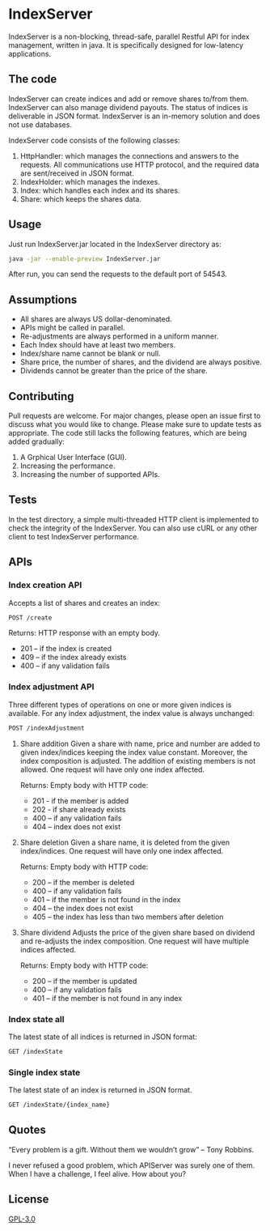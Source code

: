 # IndexServer
IndexServer is a non-blocking, thread-safe, parallel Restful API for index management, written in java. It is specifically designed for low-latency applications.


## The code
IndexServer can create indices and add or remove shares to/from them. IndexServer can also manage dividend payouts. The status of indices is deliverable in JSON format. IndexServer is an in-memory solution and does not use databases.

IndexServer code consists of the following classes:
1.	HttpHandler: which manages the connections and answers to the requests. All communications use HTTP protocol, and the required data are sent/received in JSON format.
2.	IndexHolder: which manages the indexes.
3.	Index: which handles each index and its shares.
4.	Share: which keeps the shares data.


## Usage
Just run IndexServer.jar located in the IndexServer directory as:

```bash
java -jar --enable-preview IndexServer.jar
```

After run, you can send the requests to the default port of 54543.



## Assumptions
* All shares are always US dollar-denominated.
* APIs might be called in parallel.
* Re-adjustments are always performed in a uniform manner.
* Each Index should have at least two members.
* Index/share name cannot be blank or null.
* Share price, the number of shares, and the dividend are always positive.
* Dividends cannot be greater than the price of the share.


## Contributing
Pull requests are welcome. For major changes, please open an issue first to discuss what you would like to change.
Please make sure to update tests as appropriate.
The code still lacks the following features, which are being added gradually:

1.	A Grphical User Interface (GUI).
2.	Increasing the performance.
3.	Increasing the number of supported APIs.


## Tests
In the test directory, a simple multi-threaded HTTP client is implemented to check the integrity of the IndexServer. You can also use cURL or any other client to test IndexServer performance.


## APIs
### Index creation API
Accepts a list of shares and creates an index:
```bash
POST /create
```

Returns: HTTP response with an empty body.
* 201 – if the index is created
* 409 – if the index already exists
* 400 – if any validation fails


### Index adjustment API
Three different types of operations on one or more given indices is available. For any index adjustment, the index value is always unchanged:
```bash
POST /indexAdjustment
```


1.	Share addition
Given a share with name, price and number are added to given index/indices keeping the index value constant. Moreover, the index composition is adjusted. The addition of existing members is not allowed. One request will have only one index affected.

	Returns: Empty body with HTTP code:
	* 201 - if the member is added
	* 202 - if share already exists
	* 400 – if any validation fails
	* 404 – index does not exist


2.	Share deletion
Given a share name, it is deleted from the given index/indices. One request will have only one index affected.

	Returns: Empty body with HTTP code:
	* 200 – if the member is deleted
	* 400 – if any validation fails
	* 401 – if the member is not found in the index
	* 404 – the index does not exist
	* 405 – the index has less than two members after deletion


3.	Share dividend
Adjusts the price of the given share based on dividend and re-adjusts the index composition. One request will have multiple indices affected.

	Returns: Empty body with HTTP code:
	* 200 – if the member is updated
	* 400 – if any validation fails
	* 401 – if the member is not found in any index


### Index state all
The latest state of all indices is returned in JSON format:
```bash
GET /indexState
```

### Single index state
The latest state of an index is returned in JSON format.
```bash
GET /indexState/{index_name}
```

## Quotes
“Every problem is a gift. Without them we wouldn’t grow” – Tony Robbins.

I never refused a good problem, which APIServer was surely one of them. When I have a challenge, I feel alive. How about you?
 
  
## License
[GPL-3.0](https://www.gnu.org/licenses/gpl-3.0.en.html)

